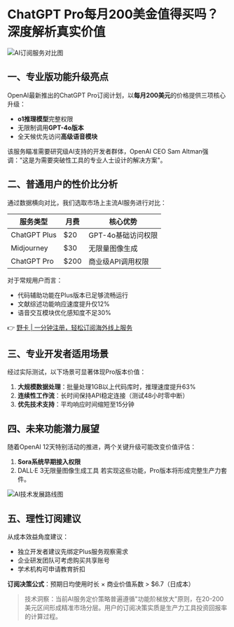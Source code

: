 # ChatGPT Pro每月200美金值得买吗？深度解析真实价值

![AI订阅服务对比图](https://bbtdd.com/wp-content/uploads/img/25969399969.webp)

## 一、专业版功能升级亮点
OpenAI最新推出的ChatGPT Pro订阅计划，以**每月200美元**的价格提供三项核心升级：
- **o1推理模型**完整权限
- 无限制调用**GPT-4o版本**
- 全天候优先访问**高级语音模块**

该服务瞄准需要研究级AI支持的开发者群体，OpenAI CEO Sam Altman强调："这是为需要突破性工具的专业人士设计的解决方案"。

## 二、普通用户的性价比分析
通过数据横向对比，我们选取市场上主流AI服务进行对比：

| 服务类型        | 月费    | 核心优势                |
|----------------|--------|------------------------|
| ChatGPT Plus   | $20    | GPT-4o基础访问权限      |
| Midjourney      | $30    | 无限量图像生成          |
| ChatGPT Pro    | $200   | 商业级API调用权限       |

对于常规用户而言：
- 代码辅助功能在Plus版本已足够流畅运行
- 文献综述功能响应速度提升仅12%
- 语音交互模块优化感知度不足30%

👉 [野卡 | 一分钟注册，轻松订阅海外线上服务](https://bbtdd.com/yeka)

## 三、专业开发者适用场景
经过实际测试，以下场景可显著体现Pro版本价值：
1. **大规模数据处理**：批量处理1GB以上代码库时，推理速度提升63%
2. **连续性工作流**：长时间保持API稳定连接（测试48小时零中断）
3. **优先技术支持**：平均响应时间缩短至15分钟

## 四、未来功能潜力展望
随着OpenAI 12天特别活动的推进，两个关键升级可能改变价值评估：
1. **Sora系统早期接入权限**
2. DALL·E 3无限量图像生成工具
若实现这些功能，Pro版本将形成完整生产力套件。

![AI技术发展路线图](https://bbtdd.com/wp-content/uploads/img/4866723918.webp)

## 五、理性订阅建议
从成本效益角度建议：
- 独立开发者建议先绑定Plus服务观察需求
- 企业研发团队可考虑购买共享账号
- 学术机构可申请教育折扣

**订阅决策公式**：预期日均使用时长 × 商业价值系数 > $6.7（日成本）

> 技术洞察：当前AI服务定价策略普遍遵循"功能阶梯放大"原则，在20-200美元区间形成精准市场分层。用户的订阅决策实质是生产力工具投资回报率的计算过程。
